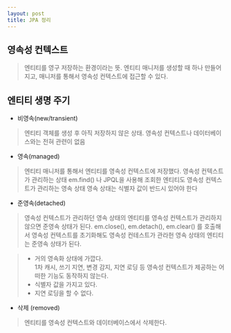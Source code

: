 ```yaml
---
layout: post
title: JPA 정리
---
```


## 영속성 컨텍스트

> 엔티티를 영구 저장하는 환경이라는 뜻. 엔티티 매니저를 생성할 때 하나 만들어지고, 매니저를 통해서 영속성 컨텍스트에 접근할 수 있다. 

## 엔티티 생명 주기 

- 비영속(new/transient)

>  엔티티 객체를 생성 후 아직 저장하지 않은 상태. 영속성 컨텍스트나 데이터베이스와는 전혀 관련이 없음

- 영속(managed)

> 엔티티 매니저를 통해서 엔티티를 영속성 컨텍스트에 저장했다. 영속성 컨텍스트가 관리하는 상태
> em.find() 나 JPQL을 사용해 조회한 엔티티도 영속성 컨텍스트가 관리하는 영속 상태 
> 영속 상태는 식별자 값이 반드시 있어야 한다 

- 준영속(detached)

> 영속성 컨텍스트가 관리하던 영속 상태의 엔티티를 영속성 컨텍스트가 관리하지 않으면 준영속 상태가 된다. 
> em.close(), em.detach(), em.clear() 를 호출해서 영속성 컨텍스트를 초기화해도 영속성 컨테스트가 관라헌 영속 상태의 엔티티는 준영속 상태가 된다. 

> - 거의 영속화 상태에 가깝다.    
> 1차 캐시, 쓰기 지연, 변경 감지, 지연 로딩 등 영속성 컨텍스트가 제공하는 어떠한 기능도 동작하지 않는다.
> - 식별자 값을 가지고 있다. 
> - 지연 로딩을 할 수 없다. 

- 삭제 (removed)

> 엔티티를 영속성 컨텍스트와 데이터베이스에서 삭제한다. 
